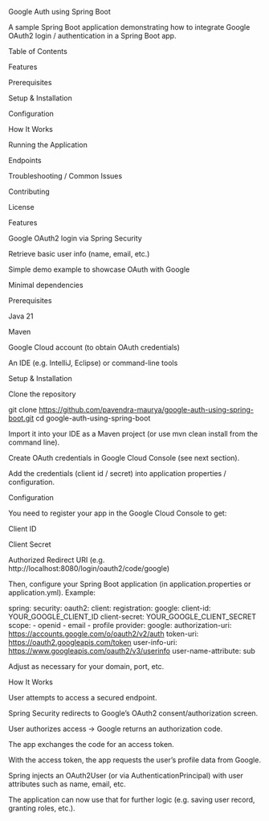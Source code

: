 Google Auth using Spring Boot

A sample Spring Boot application demonstrating how to integrate Google OAuth2 login / authentication in a Spring Boot app.

Table of Contents

Features

Prerequisites

Setup & Installation

Configuration

How It Works

Running the Application

Endpoints

Troubleshooting / Common Issues

Contributing

License

Features

Google OAuth2 login via Spring Security

Retrieve basic user info (name, email, etc.)

Simple demo example to showcase OAuth with Google

Minimal dependencies

Prerequisites

Java 21

Maven

Google Cloud account (to obtain OAuth credentials)

An IDE (e.g. IntelliJ, Eclipse) or command-line tools

Setup & Installation

Clone the repository

git clone https://github.com/pavendra-maurya/google-auth-using-spring-boot.git
cd google-auth-using-spring-boot


Import it into your IDE as a Maven project (or use mvn clean install from the command line).

Create OAuth credentials in Google Cloud Console (see next section).

Add the credentials (client id / secret) into application properties / configuration.

Configuration

You need to register your app in the Google Cloud Console to get:

Client ID

Client Secret

Authorized Redirect URI (e.g. http://localhost:8080/login/oauth2/code/google)

Then, configure your Spring Boot application (in application.properties or application.yml). Example:

spring:
  security:
    oauth2:
      client:
        registration:
          google:
            client-id: YOUR_GOOGLE_CLIENT_ID
            client-secret: YOUR_GOOGLE_CLIENT_SECRET
            scope:
              - openid
              - email
              - profile
        provider:
          google:
            authorization-uri: https://accounts.google.com/o/oauth2/v2/auth
            token-uri: https://oauth2.googleapis.com/token
            user-info-uri: https://www.googleapis.com/oauth2/v3/userinfo
            user-name-attribute: sub


Adjust as necessary for your domain, port, etc.

How It Works

User attempts to access a secured endpoint.

Spring Security redirects to Google’s OAuth2 consent/authorization screen.

User authorizes access → Google returns an authorization code.

The app exchanges the code for an access token.

With the access token, the app requests the user’s profile data from Google.

Spring injects an OAuth2User (or via AuthenticationPrincipal) with user attributes such as name, email, etc.

The application can now use that for further logic (e.g. saving user record, granting roles, etc.).
